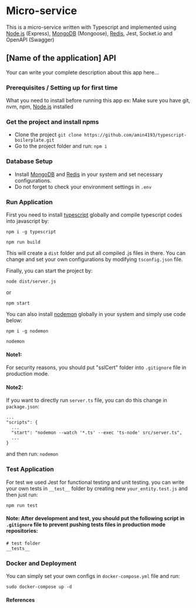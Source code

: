 # Micro-service
This is a micro-service written with Typescript and implemented using [Node.js] (Express), [MongoDB] (Mongoose), [Redis], Jest, Socket.io and OpenAPI (Swagger)


## [Name of the application] API
Your can write your complete description about this app here...


### Prerequisites / Setting up for first time
What you need to install before running this app
ex: Make sure you have git, nvm, npm, [Node.js] installed


### Get the project and install npms
- Clone the project `git clone https://github.com/amin4193/typescript-boilerplate.git`
- Go to the project folder and run: `npm i`


### Database Setup
- Install [MongoDB] and [Redis] in your system and set necessary configurations.
- Do not forget to check your environment settings in `.env`


### Run Application
First you need to install [typescript] globally and compile typescript codes into javascript by:

```
npm i -g typescript

npm run build
```

This will create a `dist` folder and put all compiled .js files in there. You can change and set your own configurations by modifying `tsconfig.json` file.

Finally, you can start the project by:

```
node dist/server.js
```
or
```
npm start
```

You can also install [nodemon] globally in your system and simply use code below:
```
npm i -g nodemon

nodemon
```


#### Note1:
For security reasons, you should put "sslCert" folder into `.gitignore` file in production mode.


#### Note2:
If you want to directly run `server.ts` file, you can do this change in `package.json`:

```
...
"scripts": {
  ...
  "start": "nodemon --watch '*.ts' --exec 'ts-node' src/server.ts",
  ...
}
```

and then run: `nodemon`



### Test Application
For test we used Jest for functional testing and unit testing. you can write your own tests in `__test__` folder by creating new `your_entity.test.js` and then just run:

```
npm run test
```

#### Note: After development and test, you should put the following script in `.gitignore` file to prevent pushing tests files in production mode repositories:

```
# test folder
__tests__
```


### Docker and Deployment
You can simply set your own configs in `docker-compose.yml` file and run:
```
sudo docker-compose up -d
```


#### References
[Node.js]: https://nodejs.org/en/download/
[MongoDB]: https://docs.mongodb.com/manual/installation
[Redis]: https://redis.io/download
[nodemon]: https://www.npmjs.com/package/nodemon
[typescript]: https://www.npmjs.com/package/typescript
